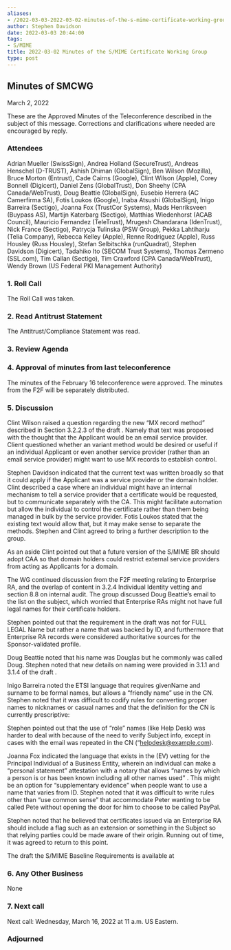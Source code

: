 ```yaml
---
aliases:
- /2022-03-03-2022-03-02-minutes-of-the-s-mime-certificate-working-group/
author: Stephen Davidson
date: 2022-03-03 20:44:00
tags:
- S/MIME
title: 2022-03-02 Minutes of the S/MIME Certificate Working Group 
type: post
---
```


## Minutes of SMCWG 

March 2, 2022

These are the Approved Minutes of the Teleconference described in the subject of this message. Corrections and clarifications where needed are encouraged by reply.

### Attendees 

Adrian Mueller (SwissSign), Andrea Holland (SecureTrust), Andreas Henschel (D-TRUST), Ashish Dhiman (GlobalSign), Ben Wilson (Mozilla), Bruce Morton (Entrust), Cade Cairns (Google), Clint Wilson (Apple), Corey Bonnell (Digicert), Daniel Zens (GlobalTrust), Don Sheehy (CPA Canada/WebTrust), Doug Beattie (GlobalSign), Eusebio Herrera (AC Camerfirma SA), Fotis Loukos (Google), Inaba Atsushi (GlobalSign), Inigo Barreira (Sectigo), Joanna Fox (TrustCor Systems), Mads Henriksveen (Buypass AS), Martijn Katerbarg (Sectigo), Matthias Wiedenhorst (ACAB Council), Mauricio Fernandez (TeleTrust), Mrugesh Chandarana (IdenTrust), Nick France (Sectigo), Patrycja Tulinska (PSW Group), Pekka Lahtiharju (Telia Company), Rebecca Kelley (Apple), Renne Rodriguez (Apple), Russ Housley (Russ Housley), Stefan Selbitschka (runQuadrat), Stephen Davidson (Digicert), Tadahiko Ito (SECOM Trust Systems), Thomas Zermeno (SSL.com), Tim Callan (Sectigo), Tim Crawford (CPA Canada/WebTrust), Wendy Brown (US Federal PKI Management Authority)

### 1. Roll Call 

The Roll Call was taken.

### 2. Read Antitrust Statement 

The Antitrust/Compliance Statement was read.

### 3. Review Agenda 

### 4. Approval of minutes from last teleconference 

The minutes of the February 16 teleconference were approved. The minutes from the F2F will be separately distributed.

### 5. Discussion 

Clint Wilson raised a question regarding the new “MX record method” described in Section 3.2.2.3 of the draft . Namely that text was proposed with the thought that the Applicant would be an email service provider. Client questioned whether an variant method would be desired or useful if an individual Applicant or even another service provider (rather than an email service provider) might want to use MX records to establish control.

Stephen Davidson indicated that the current text was written broadly so that it could apply if the Applicant was a service provider or the domain holder. Clint described a case where an individual might have an internal mechanism to tell a service provider that a certificate would be requested, but to communicate separately with the CA. This might facilitate automation but allow the individual to control the certificate rather than them being managed in bulk by the service provider. Fotis Loukos stated that the existing text would allow that, but it may make sense to separate the methods. Stephen and Clint agreed to bring a further description to the group.

As an aside Clint pointed out that a future version of the S/MIME BR should adopt CAA so that domain holders could restrict external service providers from acting as Applicants for a domain.

The WG continued discussion from the F2F meeting relating to Enterprise RA, and the overlap of content in 3.2.4 Individual Identity vetting and section 8.8 on internal audit. The group discussed Doug Beattie’s email to the list on the subject, which worried that Enterprise RAs might not have full legal names for their certificate holders.

Stephen pointed out that the requirement in the draft was not for FULL LEGAL Name but rather a name that was backed by ID, and furthermore that Enterprise RA records were considered authoritative sources for the Sponsor-validated profile.

Doug Beattie noted that his name was Douglas but he commonly was called Doug. Stephen noted that new details on naming were provided in 3.1.1 and 3.1.4 of the draft .

Inigo Barreira noted the ETSI language that requires givenName and surname to be formal names, but allows a “friendly name” use in the CN. Stephen noted that it was difficult to codify rules for converting proper names to nicknames or casual names and that the definition for the CN is currently prescriptive:

Stephen pointed out that the use of “role” names (like Help Desk) was harder to deal with because of the need to verify Subject info, except in cases with the email was repeated in the CN (“helpdesk@example.com).

Joanna Fox indicated the language that exists in the (EV) vetting for the Principal Individual of a Business Entity, wherein an individual can make a “personal statement” attestation with a notary that allows “names by which a person is or has been known including all other names used” . This might be an option for “supplementary evidence” when people want to use a name that varies from ID. Stephen noted that it was difficult to write rules other than “use common sense” that accommodate Peter wanting to be called Pete without opening the door for him to choose to be called PayPal.

Stephen noted that he believed that certificates issued via an Enterprise RA should include a flag such as an extension or something in the Subject so that relying parties could be made aware of their origin. Running out of time, it was agreed to return to this point.

The draft the S/MIME Baseline Requirements is available at

### 6. Any Other Business 

None

### 7. Next call 

Next call: Wednesday, March 16, 2022 at 11 a.m. US Eastern.

### Adjourned
